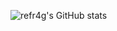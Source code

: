 ![refr4g's GitHub stats](https://github-readme-stats.vercel.app/api?username=refr4g&show_icons=true&theme=cobalt)
